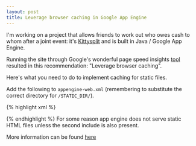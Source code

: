 ```yaml
---
layout: post
title: Leverage browser caching in Google App Engine
---
```

I'm working on a project that allows friends to work out who owes cash to whom after a joint event: it's [Kittysplit](http://kittysplit.com)  and is built in Java / Google App Engine.

Running the site through Google's wonderful page speed insights [tool](https://developers.google.com/speed/pagespeed/insights) resulted in this recommendation: "Leverage browser caching".

Here's what you need to do to implement caching for static files.

Add the following to `appengine-web.xml` (remembering to substitute the correct directory for `/STATIC_DIR/`).

{% highlight xml %}
 <!-- Set a long cache expiration time for static files -->
 <static-files>
    <include path="/STATIC_DIR/**" expiration="365d"/>
    <include path="/**.html">
  </static-files>
{% endhighlight %}
For some reason app engine does not serve static HTML files unless the second include is also present.

More information can be found [here](https://developers.google.com/appengine/docs/java/config/appconfig#Java_appengine_web_xml_Static_files_and_resource_files)